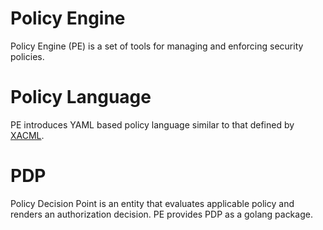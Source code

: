 # Policy Engine
Policy Engine (PE) is a set of tools for managing and enforcing security policies.

# Policy Language
PE introduces YAML based policy language similar to that defined by [XACML](http://docs.oasis-open.org/xacml/3.0/xacml-3.0-core-spec-os-en.html).

# PDP
Policy Decision Point is an entity that evaluates applicable policy and renders an authorization decision. PE provides PDP as a golang package.

